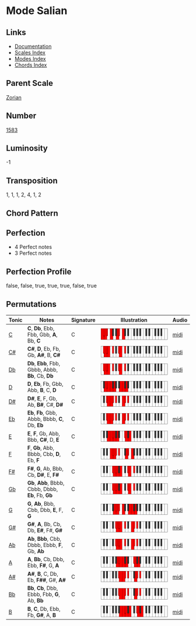 # Mode Salian

## Links

- [Documentation](README.md)
- [Scales Index](Scales.md)
- [Modes Index](Modes.md)
- [Chords Index](Chords.md)

## Parent Scale

[Zorian](ScaleZorian.md)

## Number

[1583](https://ianring.com/musictheory/scales/1583)

## Luminosity

-1

## Transposition

1, 1, 1, 2, 4, 1, 2

## Chord Pattern



## Perfection

- 4 Perfect notes
- 3 Perfect notes

## Perfection Profile

false, false, true, true, true, false, true

## Permutations

| Tonic | Notes | Signature | Illustration | Audio |
|-------|-------|-----------|--------------|-------|
| [C](ModeCNaturalSalian.md) | **C**, **Db**, Ebb, Fbb, Gbb, **A**, Bb, **C** | C | ![CNaturalSalian](ModeCNaturalSalian.png) | [midi](https://github.com/edipermadi/music/blob/main/docs/ModeCNaturalSalian.mid?raw=true) |
| [C#](ModeCSharpSalian.md) | **C#**, **D**, Eb, Fb, Gb, **A#**, B, **C#** | C | ![CSharpSalian](ModeCSharpSalian.png) | [midi](https://github.com/edipermadi/music/blob/main/docs/ModeCSharpSalian.mid?raw=true) |
| [Db](ModeDFlatSalian.md) | **Db**, **Ebb**, Fbb, Gbbb, Abbb, **Bb**, Cb, **Db** | C | ![DFlatSalian](ModeDFlatSalian.png) | [midi](https://github.com/edipermadi/music/blob/main/docs/ModeDFlatSalian.mid?raw=true) |
| [D](ModeDNaturalSalian.md) | **D**, **Eb**, Fb, Gbb, Abb, **B**, C, **D** | C | ![DNaturalSalian](ModeDNaturalSalian.png) | [midi](https://github.com/edipermadi/music/blob/main/docs/ModeDNaturalSalian.mid?raw=true) |
| [D#](ModeDSharpSalian.md) | **D#**, **E**, F, Gb, Ab, **B#**, C#, **D#** | C | ![DSharpSalian](ModeDSharpSalian.png) | [midi](https://github.com/edipermadi/music/blob/main/docs/ModeDSharpSalian.mid?raw=true) |
| [Eb](ModeEFlatSalian.md) | **Eb**, **Fb**, Gbb, Abbb, Bbbb, **C**, Db, **Eb** | C | ![EFlatSalian](ModeEFlatSalian.png) | [midi](https://github.com/edipermadi/music/blob/main/docs/ModeEFlatSalian.mid?raw=true) |
| [E](ModeENaturalSalian.md) | **E**, **F**, Gb, Abb, Bbb, **C#**, D, **E** | C | ![ENaturalSalian](ModeENaturalSalian.png) | [midi](https://github.com/edipermadi/music/blob/main/docs/ModeENaturalSalian.mid?raw=true) |
| [F](ModeFNaturalSalian.md) | **F**, **Gb**, Abb, Bbbb, Cbb, **D**, Eb, **F** | C | ![FNaturalSalian](ModeFNaturalSalian.png) | [midi](https://github.com/edipermadi/music/blob/main/docs/ModeFNaturalSalian.mid?raw=true) |
| [F#](ModeFSharpSalian.md) | **F#**, **G**, Ab, Bbb, Cb, **D#**, E, **F#** | C | ![FSharpSalian](ModeFSharpSalian.png) | [midi](https://github.com/edipermadi/music/blob/main/docs/ModeFSharpSalian.mid?raw=true) |
| [Gb](ModeGFlatSalian.md) | **Gb**, **Abb**, Bbbb, Cbbb, Dbbb, **Eb**, Fb, **Gb** | C | ![GFlatSalian](ModeGFlatSalian.png) | [midi](https://github.com/edipermadi/music/blob/main/docs/ModeGFlatSalian.mid?raw=true) |
| [G](ModeGNaturalSalian.md) | **G**, **Ab**, Bbb, Cbb, Dbb, **E**, F, **G** | C | ![GNaturalSalian](ModeGNaturalSalian.png) | [midi](https://github.com/edipermadi/music/blob/main/docs/ModeGNaturalSalian.mid?raw=true) |
| [G#](ModeGSharpSalian.md) | **G#**, **A**, Bb, Cb, Db, **E#**, F#, **G#** | C | ![GSharpSalian](ModeGSharpSalian.png) | [midi](https://github.com/edipermadi/music/blob/main/docs/ModeGSharpSalian.mid?raw=true) |
| [Ab](ModeAFlatSalian.md) | **Ab**, **Bbb**, Cbb, Dbbb, Ebbb, **F**, Gb, **Ab** | C | ![AFlatSalian](ModeAFlatSalian.png) | [midi](https://github.com/edipermadi/music/blob/main/docs/ModeAFlatSalian.mid?raw=true) |
| [A](ModeANaturalSalian.md) | **A**, **Bb**, Cb, Dbb, Ebb, **F#**, G, **A** | C | ![ANaturalSalian](ModeANaturalSalian.png) | [midi](https://github.com/edipermadi/music/blob/main/docs/ModeANaturalSalian.mid?raw=true) |
| [A#](ModeASharpSalian.md) | **A#**, **B**, C, Db, Eb, **F##**, G#, **A#** | C | ![ASharpSalian](ModeASharpSalian.png) | [midi](https://github.com/edipermadi/music/blob/main/docs/ModeASharpSalian.mid?raw=true) |
| [Bb](ModeBFlatSalian.md) | **Bb**, **Cb**, Dbb, Ebbb, Fbb, **G**, Ab, **Bb** | C | ![BFlatSalian](ModeBFlatSalian.png) | [midi](https://github.com/edipermadi/music/blob/main/docs/ModeBFlatSalian.mid?raw=true) |
| [B](ModeBNaturalSalian.md) | **B**, **C**, Db, Ebb, Fb, **G#**, A, **B** | C | ![BNaturalSalian](ModeBNaturalSalian.png) | [midi](https://github.com/edipermadi/music/blob/main/docs/ModeBNaturalSalian.mid?raw=true) |
